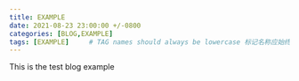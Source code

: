 ```yaml
---
title: EXAMPLE
date: 2021-08-23 23:00:00 +/-0800
categories: [BLOG,EXAMPLE]
tags: [EXAMPLE]     # TAG names should always be lowercase 标记名称应始终为小写
---
```

This is the test blog example